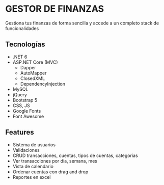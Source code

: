 # GESTOR DE FINANZAS

Gestiona tus finanzas de forma sencilla y accede a un completo stack de funcionalidades

## Tecnologías

* .NET 6
* ASP\.NET Core (MVC)
  * Dapper
  * AutoMapper
  * ClosedXML
  * DependencyInjection
* MySQL
* jQuery
* Bootstrap 5
* CSS, JS
* Google Fonts
* Font Awesome

## Features

* Sistema de usuarios
* Validaciones
* CRUD transacciones, cuentas, tipos de cuentas, categorias
* Ver transacciones por dia, semana, mes
* Vista de calendario
* Ordenar cuentas con drag and drop
* Reportes en excel
